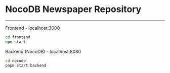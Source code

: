 # NocoDB Newspaper Repository
<hr>

Frontend - localhost:3000<br>
```bash
cd frontend
npm start
```

Backend (NocoDB) - localhost:8080<br>
```bash
cd nocodb
pnpm start:backend
```